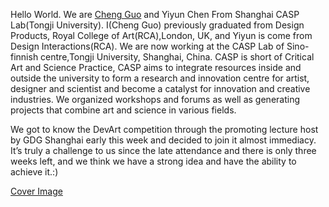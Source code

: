 Hello World. We are [Cheng Guo](http://www.chengguo.co.uk "Cheng Guo") and Yiyun Chen From Shanghai CASP Lab(Tongji University). I(Cheng Guo) previously graduated from Design Products, Royal College of Art(RCA),London, UK, and Yiyun is come from Design Interactions(RCA). We are now working at the CASP Lab of Sino-finnish centre,Tongji University, Shanghai, China. CASP is short of Critical Art and Science Practice, CASP aims to integrate resources inside and outside the university to form a research and innovation centre for artist, designer and scientist and become a catalyst for innovation and creative industries. We organized workshops and forums as well as generating projects that combine art and science in various fields.

We got to know the DevArt competition through the promoting lecture host by GDG Shanghai early this week and decided to join it almost immediacy.  It’s truly a challenge to us since the late attendance and there is only three weeks left, and we think we have a strong idea and have the ability to achieve it.:)


[Cover Image](../project_images/cover.jpg?raw=true "Cover Image")



